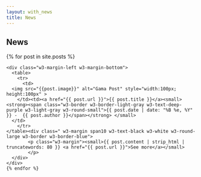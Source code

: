 ```yaml
---
layout: with_news
title: News
---
```

<h2> News </h2>
<div >
    {% for post in site.posts %}
        
    <div class="w3-margin-left w3-margin-bottom">
      <table>
        <tr>
          <td>
      <img src="{{post.image}}" alt="Gama Post" style="width:100px; height:100px" >
        </td><td><a href="{{ post.url }}">{{ post.title }}</a><small>   <strong><span class="w3-border w3-border-light-gray w3-text-deep-purple w3-light-gray w3-round-small">{{ post.date | date: "%B %e, %Y" }} -  {{ post.author }}</span></strong> </small>			
      </td>
        </tr>
    </table><div class=" w3-margin span10 w3-text-black w3-white w3-round-large w3-border w3-border-blue">
            <p class="w3-margin"><small>{{ post.content | strip_html | truncatewords: 80 }} <a href="{{ post.url }}">See more</a></small>
            </p>
      </div>
    </div>	
    {% endfor %}	
</div>
